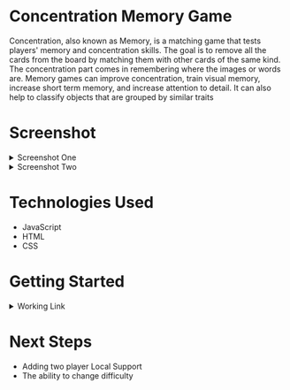 # Concentration Memory Game
Concentration, also known as Memory, is a matching game that tests players' memory and concentration skills. 
The goal is to remove all the cards from the board by matching them with other cards of the same kind.
The concentration part comes in remembering where the images or words are.
Memory games can improve concentration, train visual memory, increase short term memory, and increase attention to detail.
It can also help to classify objects that are grouped by similar traits 

# Screenshot
<details>
  <summary>Screenshot One</summary>
	<img>https://i.imgur.com/civrkV8.png</img>
</details>

<details>
  <summary>Screenshot Two</summary>
	<img>https://i.imgur.com/PM3bifN.png</img>
</details>

# Technologies Used

- JavaScript
- HTML
- CSS

# Getting Started

<details>
  <summary>Working Link</summary>
	https://chrispaladin7.github.io/Concentration_Memory_Game/
</details>

# Next Steps

- Adding two player Local Support
- The ability to change difficulty 
